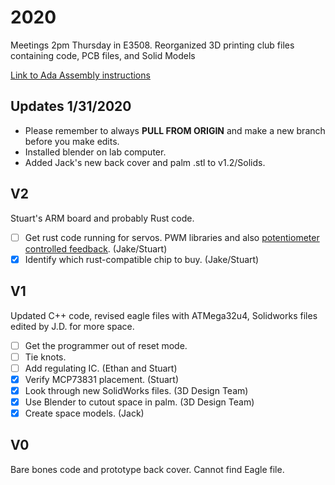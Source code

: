 # 2020
Meetings 2pm Thursday in E3508.
Reorganized 3D printing club files containing code, PCB files, and Solid Models

[Link to Ada Assembly instructions](https://openbionicslabs.com/obtutorials/ada-v1-assembly)

## Updates 1/31/2020
- Please remember to always **PULL FROM ORIGIN** and make a new branch before you make edits.
- Installed blender on lab computer.
- Added Jack's new back cover and palm .stl to v1.2/Solids. 

## V2
Stuart's ARM board and probably Rust code.
- [ ] Get rust code running for servos. PWM libraries and also [potentiometer controlled feedback](https://www.actuonix.com/Actuonix-PQ-12-P-Linear-Actuator-p/pq12-p.htm). (Jake/Stuart)
- [x] Identify which rust-compatible chip to buy. (Jake/Stuart)
## V1
Updated C++ code, revised eagle files with ATMega32u4, Solidworks files edited by J.D. for more space.
- [ ] Get the programmer out of reset mode.
- [ ] Tie knots.
- [ ] Add regulating IC. (Ethan and Stuart)
- [x] Verify MCP73831 placement. (Stuart)
- [x] Look through new SolidWorks files. (3D Design Team)
- [x] Use Blender to cutout space in palm. (3D Design Team)
- [x] Create space models. (Jack)
## V0
Bare bones code and prototype back cover. Cannot find Eagle file. 
